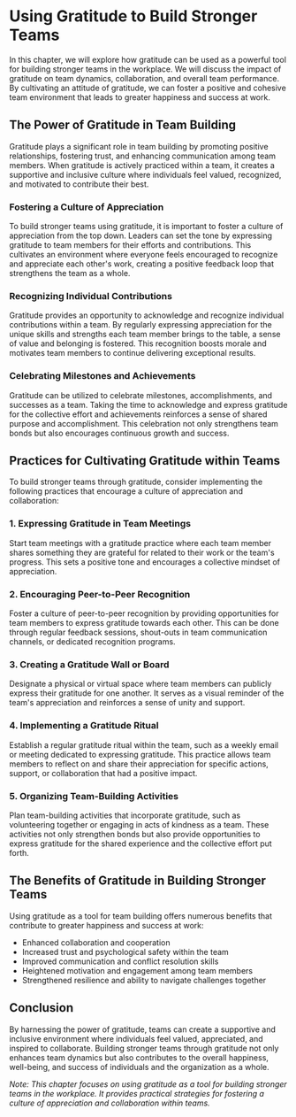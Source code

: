 Using Gratitude to Build Stronger Teams
================================================

In this chapter, we will explore how gratitude can be used as a powerful tool for building stronger teams in the workplace. We will discuss the impact of gratitude on team dynamics, collaboration, and overall team performance. By cultivating an attitude of gratitude, we can foster a positive and cohesive team environment that leads to greater happiness and success at work.

The Power of Gratitude in Team Building
---------------------------------------

Gratitude plays a significant role in team building by promoting positive relationships, fostering trust, and enhancing communication among team members. When gratitude is actively practiced within a team, it creates a supportive and inclusive culture where individuals feel valued, recognized, and motivated to contribute their best.

### Fostering a Culture of Appreciation

To build stronger teams using gratitude, it is important to foster a culture of appreciation from the top down. Leaders can set the tone by expressing gratitude to team members for their efforts and contributions. This cultivates an environment where everyone feels encouraged to recognize and appreciate each other's work, creating a positive feedback loop that strengthens the team as a whole.

### Recognizing Individual Contributions

Gratitude provides an opportunity to acknowledge and recognize individual contributions within a team. By regularly expressing appreciation for the unique skills and strengths each team member brings to the table, a sense of value and belonging is fostered. This recognition boosts morale and motivates team members to continue delivering exceptional results.

### Celebrating Milestones and Achievements

Gratitude can be utilized to celebrate milestones, accomplishments, and successes as a team. Taking the time to acknowledge and express gratitude for the collective effort and achievements reinforces a sense of shared purpose and accomplishment. This celebration not only strengthens team bonds but also encourages continuous growth and success.

Practices for Cultivating Gratitude within Teams
------------------------------------------------

To build stronger teams through gratitude, consider implementing the following practices that encourage a culture of appreciation and collaboration:

### 1. Expressing Gratitude in Team Meetings

Start team meetings with a gratitude practice where each team member shares something they are grateful for related to their work or the team's progress. This sets a positive tone and encourages a collective mindset of appreciation.

### 2. Encouraging Peer-to-Peer Recognition

Foster a culture of peer-to-peer recognition by providing opportunities for team members to express gratitude towards each other. This can be done through regular feedback sessions, shout-outs in team communication channels, or dedicated recognition programs.

### 3. Creating a Gratitude Wall or Board

Designate a physical or virtual space where team members can publicly express their gratitude for one another. It serves as a visual reminder of the team's appreciation and reinforces a sense of unity and support.

### 4. Implementing a Gratitude Ritual

Establish a regular gratitude ritual within the team, such as a weekly email or meeting dedicated to expressing gratitude. This practice allows team members to reflect on and share their appreciation for specific actions, support, or collaboration that had a positive impact.

### 5. Organizing Team-Building Activities

Plan team-building activities that incorporate gratitude, such as volunteering together or engaging in acts of kindness as a team. These activities not only strengthen bonds but also provide opportunities to express gratitude for the shared experience and the collective effort put forth.

The Benefits of Gratitude in Building Stronger Teams
----------------------------------------------------

Using gratitude as a tool for team building offers numerous benefits that contribute to greater happiness and success at work:

* Enhanced collaboration and cooperation
* Increased trust and psychological safety within the team
* Improved communication and conflict resolution skills
* Heightened motivation and engagement among team members
* Strengthened resilience and ability to navigate challenges together

Conclusion
----------

By harnessing the power of gratitude, teams can create a supportive and inclusive environment where individuals feel valued, appreciated, and inspired to collaborate. Building stronger teams through gratitude not only enhances team dynamics but also contributes to the overall happiness, well-being, and success of individuals and the organization as a whole.

*Note: This chapter focuses on using gratitude as a tool for building stronger teams in the workplace. It provides practical strategies for fostering a culture of appreciation and collaboration within teams.*
